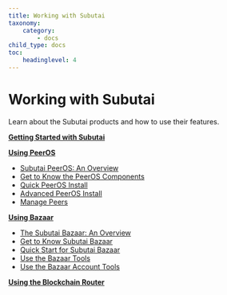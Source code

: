 ```yaml
---
title: Working with Subutai
taxonomy:
    category:
        - docs
child_type: docs
toc:
	headinglevel: 4
---
```


# Working with Subutai

Learn about the Subutai products and how to use their features.

**[Getting Started with Subutai](getting-started)**

**[Using PeerOS](using-peerOS)**
  * [Subutai PeerOS: An Overview](using-peeros#overview)    
  * [Get to Know the PeerOS Components](using-peeros/peeros-components)    
  * [Quick PeerOS Install](using-peeros/peeros-quick-install)
  * [Advanced PeerOS Install](using-peeros/peeros-advanced-install)
  * [Manage Peers](using-peeros/manage-peers)

**[Using Bazaar](using-bazaar)**
  * [The Subutai Bazaar: An Overview]()
  * [Get to Know Subutai Bazaar]()
  * [Quick Start for Subutai Bazaar]()
  * [Use the Bazaar Tools]()
  * [Use the Bazaar Account Tools]()

**[Using the Blockchain Router](https://subutai.io/router.html)**

